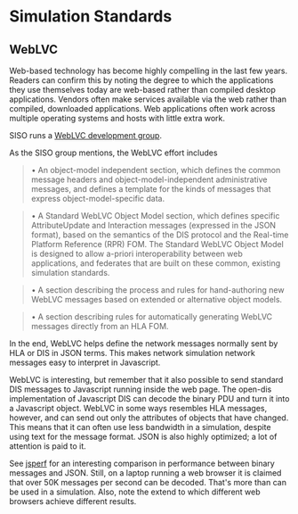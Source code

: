 # Simulation Standards

## WebLVC

Web-based technology has become highly compelling in the last few years. Readers can confirm this by noting the degree to which the applications they use themselves today are web-based rather than compiled desktop applications. Vendors often make services available via the web rather than compiled, downloaded applications. Web applications often work across multiple operating systems and hosts with little extra work.

SISO runs a [WebLVC development group](https://www.sisostds.org/StandardsActivities/DevelopmentGroups/WebLVCPDG.aspx).

As the SISO group mentions, the WebLVC effort includes

>• An object-model independent section, which defines the common message headers and object-model-independent administrative messages, and defines a template for the kinds of messages that express object-model-specific data.

>• A Standard WebLVC Object Model section, which defines specific AttributeUpdate and Interaction messages (expressed in the JSON format), based on the semantics of the DIS protocol and the Real-time Platform Reference (RPR) FOM.  The Standard WebLVC Object Model is designed to allow a-priori interoperability between web applications, and federates that are built on these common, existing simulation standards.

>• A section describing the process and rules for hand-authoring new WebLVC messages based on extended or alternative object models.

>• A section describing rules for automatically generating WebLVC messages directly from an HLA FOM.

In the end, WebLVC helps define the network messages normally sent by HLA or DIS in JSON terms. This makes network simulation network messages easy to interpret in Javascript.

WebLVC is interesting, but remember that it also possible to send standard DIS messages to Javascript running inside the web page. The open-dis implementation of Javascript DIS can decode the binary PDU and turn it into a Javascript object. WebLVC in some ways resembles HLA messages, however, and can send out only the attributes of objects that have changed. This means that it can often use less bandwidth in a simulation, despite using text for the message format. JSON is also highly optimized; a lot of attention is paid to it.

See [jsperf](https://jsperf.com/javascript-dis-native-vs-json/2) for an interesting comparison in performance between binary messages and JSON. Still, on a laptop running a web browser it is claimed that over 50K messages per second can be decoded. That's more than can be used in a simulation. Also, note the extend to which different web browsers achieve different results.

